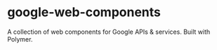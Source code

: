 # google-web-components

A collection of web components for Google APIs & services. Built with Polymer.
